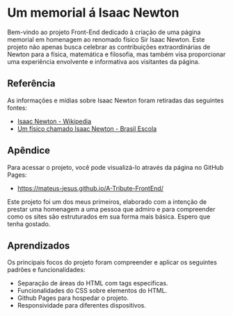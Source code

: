 
# Um memorial á Isaac Newton

Bem-vindo ao projeto Front-End dedicado à criação de uma página memorial em homenagem ao renomado físico Sir Isaac Newton. Este projeto não apenas busca celebrar as contribuições extraordinárias de Newton para a física, matemática e filosofia, mas também visa proporcionar uma experiência envolvente e informativa aos visitantes da página.

## Referência
As informações e mídias sobre Isaac Newton foram retiradas das seguintes fontes:
 - [Isaac Newton - Wikipedia](https://pt.wikipedia.org/wiki/Isaac_Newton)
 - [Um físico chamado Isaac Newton - Brasil Escola](https://brasilescola.uol.com.br/fisica/um-fisico-chamado-isaac-newton.htm)



## Apêndice

Para acessar o projeto, você pode visualizá-lo através da página no GitHub Pages:

- https://mateus-jesus.github.io/A-Tribute-FrontEnd/

Este projeto foi um dos meus primeiros, elaborado com a intenção de prestar uma homenagem a uma pessoa que admiro e para compreender como os sites são estruturados em sua forma mais básica. Espero que tenha gostado.
## Aprendizados

Os principais focos do projeto foram compreender e aplicar os seguintes padrões e funcionalidades:
- Separação de áreas do HTML com tags especificas.
- Funcionalidades do CSS sobre elementos do HTML. 
- Github Pages para hospedar o projeto. 
- Responsividade para diferentes dispositivos.

